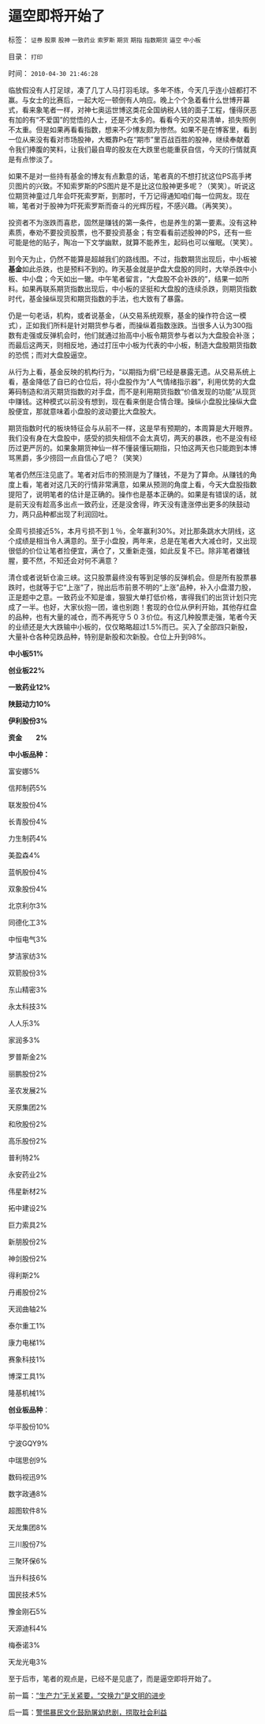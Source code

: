 # 逼空即将开始了

标签： `证券` `股票` `股神` `一致药业` `索罗斯` `期货` `期指` `指数期货` `逼空` `中小板` 

目录： `打印`

时间： `2010-04-30 21:46:28`

临放假没有人打足球，凑了几丁人马打羽毛球。多年不练，今天几乎连小妞都打不赢。与女士的比赛后，一起大吃一顿倒有人响应。晚上个个急着看什么世博开幕式，看来象笔者一样，对神七奥运世博这类花全国纳税人钱的面子工程，懂得厌恶有加的有“不爱国”的觉悟的人士，还是不太多的。看看今天的交易清单，损失照例不太重。但是如果再看看指数，想来不少博友颇为惨然。如果不是在博客里，看到一位从来没有看对市场股神，大概靠Ps在“期市”里百战百胜的股神，继续奉献着令我们捧腹的笑料，让我们最自卑的股友在大跌里也能重获自信，今天的行情就真是有点惨淡了。

如果不是对一些持有基金的博友有点歉意的话，笔者真的不想打扰这位PS高手拷贝图片的兴致。不知索罗斯的PS图片是不是比这位股神更多呢？（笑笑）。听说这位期货神童过几年会吓死索罗斯，到那时，千万记得通知咱们每一位网友。现在嘛，笔者对于股神为吓死索罗斯而奋斗的光辉历程，不感兴趣。（再笑笑）。

投资者不为涨跌而喜悲，固然是赚钱的第一条件，也是养生的第一要素。没有这种素质，奉劝不要投资股票，也不要投资基金；有空看看前述股神的PS，还有一些可能是他的贴子，陶冶一下文学幽默，就算不能养生，起码也可以催眠。（笑笑）。

到今天为止，仍然不能算是超越我们的路线图。不过，指数期货出现后，中小板被**基金**如此杀跌，也是预料不到的。昨天基金就是护盘大盘股的同时，大举杀跌中小板、中小盘；今天如出一辙。中午笔者留言，“大盘股不会补跌的”，结果一如所料。如果再联系期货指数出现后，中小板的坚挺和大盘股的连续杀跌，则期货指数时代，基金操纵现货和期货指数的手法，也大致有了暴露。

仍是一句老话，机构，或者说基金，（从交易系统观察，基金的操作符合这一模式），正如我们所料是针对期货参与者，而操纵着指数涨跌。当很多人认为300指数有走强或反弹机会时，他们就通过抬高中小板令期货参与者以为大盘股会补涨；而最后这两天，则相反地，通过打压中小板为代表的中小板，制造大盘股期货指数的恐慌；而对大盘股逼空。

从行为上看，基金反映的机构行为，“以期指为纲”已经是暴露无遗。从交易系统上看，基金降低了自已的仓位后，将小盘股作为“人气情绪指示器”，利用优势的大盘筹码制造和消灭期货指数的对手盘，而不是利用期货指数“价值发现的功能”从现货中赚钱。这种模式以前没有想到，现在看来倒是合情合理。操纵小盘股比操纵大盘股便宜，那就意味着小盘股的波动要比大盘股大。

期货指数时代的板块特征会与从前不一样，这是早有预期的，本周算是大开眼界。我们没有身在大盘股中，感受的损失相信不会太真切，两天的暴跌，也不是没有经历过更严厉的。如果象期货神仙一样不懂装懂玩期指，只怕这两天也只能跑到本博骂黑爵，多少捞回一点自信心了吧？（笑笑）

笔者仍然压注见底了。笔者对后市的预测是为了赚钱，不是为了算命。从赚钱的角度上看，笔者对这几天的行情非常满意，如果从预测的角度上看，今天大盘股指数提阳了，说明笔者的估计是正确的。操作也是基本正确的。如果是有错误的话，就是前天没有趁高多出点一致药业，还是没舍得，昨天没有逢涨停出更多的陕鼓动力，两只品种都出现了利润回吐。

全周亏损接近5%，本月亏损不到１％，全年赢利30%。对比那条跳水大阴线，这个成绩是相当令人满意的。至于小盘股，两年来，总是在笔者大大减仓时，又出现很低的价位让笔者捡便宜，满仓了，又重新走强，如此反复不已。除非笔者嫌钱腥，要不然，不知还会对何不满意？

清仓或者说斩仓渝三峡。这只股票最终没有等到足够的反弹机会。但是所有股票暴跌时，也就等于它“上涨”了，抛出后市前景不明的“上涨”品种，补入小盘潜力股，正是题中之意。一致药业不知是谁，狠狠大单打低价格，害得我们的出货计划只完成了一半。也好，大家伙抱一团，谁也别跑！套现的仓位从伊利开始，其他存红盘的品种，也有大量的减仓，而不再死守５０３价位。有这几种股票走强，笔者今天的业绩还是大大跌输中小板的，仅仅略略超过1.5%而已。买入了全部四只新股，大量补仓各种见跌品种，特别是新股和次新股。仓位上升到98%。

**中小板51%**

**创业板22%**

**一致药业12%**

**陕鼓动力10%**

**伊利股份3%**

**资金　　2%**

**中小板品种：**

富安娜5%

信邦制药5%

联发股份4%

长青股份4%

力生制药4%

美盈森4%

蓝帆股份4%

双象股份4%

北京利尔3%

同德化工3%

中恒电气3%

梦洁家纺3%

双箭股份3%

东山精密3%

永太科技3%

人人乐3%

家润多3%

罗普斯金2%

丽鹏股份2%

圣农发展2%

天原集团2%

和欣股份2%

高乐股份2%

普利特2%

永安药业2%

伟星新材2%

拓中建设2%

巨力索具2%

新朋股份2%

神剑股份2%

得利斯2%

丹甫股份2%

天润曲轴2%

泰尔重工1%

康力电梯1%

赛象科技1%

博深工具1%

隆基机械1%

**创业板品种**：

华平股份10%

宁波GQY9%

中瑞思创9%

数码视迅9%

数字政通8%

超图软件8%

天龙集团8%

三川股份7%

三聚环保6%

当升科技6%

国民技术5%

豫金刚石5%

天源迪科4%

梅泰诺3%

天龙光电3%

至于后市，笔者的观点是，已经不是见底了，而是逼空即将开始了。



前一篇：[“生产力”无关紧要，“交换力”是文明的进步](../../../2010/4/30/“生产力”无关紧要，“交换力”是文明的进步.md)

后一篇：[警惕暴民文化鼓励屠幼悲剧，捞取社会利益](../../../2010/4/30/警惕暴民文化鼓励屠幼悲剧，捞取社会利益.md)